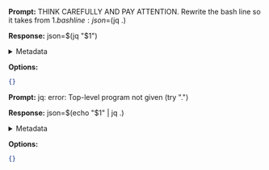 **Prompt:**
THINK CAREFULLY AND PAY ATTENTION. Rewrite the bash line so it takes from $1. bash line: json=$(jq .)

**Response:**
json=$(jq "$1")

<details><summary>Metadata</summary>

- Duration: 1446 ms
- Datetime: 2023-10-15T11:28:18.095323
- Model: gpt-3.5-turbo-0613

</details>

**Options:**
```json
{}
```

**Prompt:**
jq: error: Top-level program not given (try ".")

**Response:**
json=$(echo "$1" | jq .)

<details><summary>Metadata</summary>

- Duration: 2022 ms
- Datetime: 2023-10-15T11:29:15.977647
- Model: gpt-3.5-turbo-0613

</details>

**Options:**
```json
{}
```

